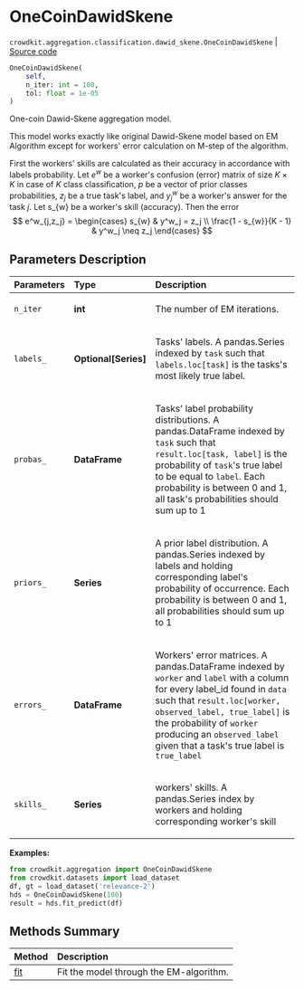 # OneCoinDawidSkene
`crowdkit.aggregation.classification.dawid_skene.OneCoinDawidSkene` | [Source code](https://github.com/Toloka/crowd-kit/blob/v1.2.0/crowdkit/aggregation/classification/dawid_skene.py#L221)

```python
OneCoinDawidSkene(
    self,
    n_iter: int = 100,
    tol: float = 1e-05
)
```

One-coin Dawid-Skene aggregation model.


This model works exactly like original Dawid-Skene model based on EM Algorithm except for workers' error calculation
on M-step of the algorithm.

First the workers' skills are calculated as their accuracy in accordance with labels probability.
Let $e^w$ be a worker's confusion (error) matrix of size $K \times K$ in case of $K$ class classification,
$p$ be a vector of prior classes probabilities, $z_j$ be a true task's label, and $y^w_j$ be a worker's
answer for the task $j$. Let s_{w} be a worker's skill (accuracy). Then the error
$$
e^w_{j,z_j}  = \begin{cases}
    s_{w} & y^w_j = z_j \\
    \frac{1 - s_{w}}{K - 1} & y^w_j \neq z_j
\end{cases}
$$

## Parameters Description

| Parameters | Type | Description |
| :----------| :----| :-----------|
`n_iter`|**int**|<p>The number of EM iterations.</p>
`labels_`|**Optional\[Series\]**|<p>Tasks&#x27; labels. A pandas.Series indexed by `task` such that `labels.loc[task]` is the tasks&#x27;s most likely true label.</p>
`probas_`|**DataFrame**|<p>Tasks&#x27; label probability distributions. A pandas.DataFrame indexed by `task` such that `result.loc[task, label]` is the probability of `task`&#x27;s true label to be equal to `label`. Each probability is between 0 and 1, all task&#x27;s probabilities should sum up to 1</p>
`priors_`|**Series**|<p>A prior label distribution. A pandas.Series indexed by labels and holding corresponding label&#x27;s probability of occurrence. Each probability is between 0 and 1, all probabilities should sum up to 1</p>
`errors_`|**DataFrame**|<p>Workers&#x27; error matrices. A pandas.DataFrame indexed by `worker` and `label` with a column for every label_id found in `data` such that `result.loc[worker, observed_label, true_label]` is the probability of `worker` producing an `observed_label` given that a task&#x27;s true label is `true_label`</p>
`skills_`|**Series**|<p>workers&#x27; skills. A pandas.Series index by workers and holding corresponding worker&#x27;s skill</p>

**Examples:**


```python
from crowdkit.aggregation import OneCoinDawidSkene
from crowdkit.datasets import load_dataset
df, gt = load_dataset('relevance-2')
hds = OneCoinDawidSkene(100)
result = hds.fit_predict(df)
```
## Methods Summary

| Method | Description |
| :------| :-----------|
[fit](crowdkit.aggregation.classification.dawid_skene.OneCoinDawidSkene.fit.md)| Fit the model through the EM-algorithm.
